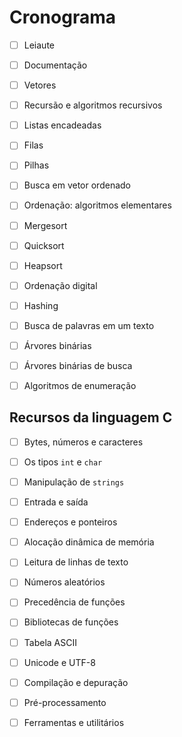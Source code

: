 # Cronograma

- [ ] Leiaute

- [ ] Documentação

- [ ] Vetores

- [ ] Recursão e algoritmos recursivos

- [ ] Listas encadeadas

- [ ] Filas

- [ ] Pilhas

- [ ] Busca em vetor ordenado

- [ ] Ordenação: algoritmos elementares

- [ ] Mergesort

- [ ] Quicksort

- [ ] Heapsort

- [ ] Ordenação digital

- [ ] Hashing

- [ ] Busca de palavras em um texto

- [ ] Árvores binárias

- [ ] Árvores binárias de busca

- [ ] Algoritmos de enumeração

## Recursos da linguagem C

- [ ] Bytes, números e caracteres

- [ ] Os tipos `int` e `char`

- [ ] Manipulação de `strings`

- [ ] Entrada e saída

- [ ] Endereços e ponteiros

- [ ] Alocação dinâmica de memória

- [ ] Leitura de linhas de texto

- [ ] Números aleatórios

- [ ] Precedência de funções

- [ ] Bibliotecas de funções

- [ ] Tabela ASCII

- [ ] Unicode e UTF-8

- [ ] Compilação e depuração

- [ ] Pré-processamento

- [ ] Ferramentas e utilitários